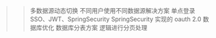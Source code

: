 >> 多数据源动态切换 不同用户使用不同数据源解决方案
>> 单点登录SSO、JWT、SpringSecurity
>> SpringSecurity 实现的 oauth 2.0
>> 数据库优化
>> 数据库分表方案 逻辑进行分页处理
